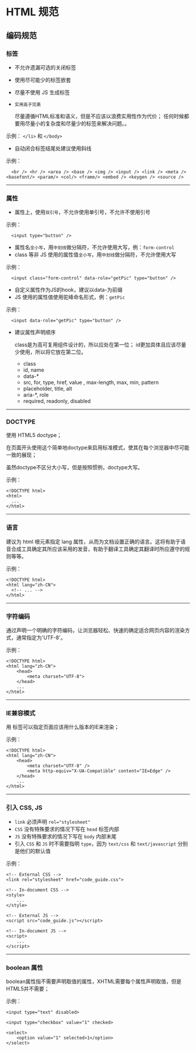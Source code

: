 # HTML 规范

## 编码规范

### 标签

- 不允许遗漏可选的关闭标签
- 使用尽可能少的标签嵌套
- 尽量不使用 JS 生成标签

- `实用高于完美`

  尽量遵循HTML标准和语义，但是不应该以浪费实用性作为代价；
  任何时候都要用尽量小的复杂度和尽量少的标签来解决问题。。

示例： 
`</li>` 和 `</body>`

- 自动闭合标签结尾处建议使用斜线

示例： 
```
  <br /> <hr /> <area /> <base /> <img /> <input /> <link /> <meta /> <basefont/> <param/> <col/> <frame/> <embed /> <keygen /> <source /> 
```

---

### 属性

- 属性上，使用`双引号`，不允许使用单引号，不允许不使用引号

示例：
```
  <input type="button" />
```

- 属性名`全小写`，用`中划线`做分隔符，不允许使用大写，例：`form-control`
- class 等非 JS 使用的属性值`全小写`，用`中划线`做分隔符，不允许使用大写

示例：
```
  <input class="form-control" data-role="getPic" type="button" />
```


- 自定义属性作为JS的hook，建议以data-为前缀
- JS 使用的属性值使用驼峰命名形式，例：`getPic`

示例：
```
  <input data-role="getPic" type="button" />
```

- 建议属性声明顺序

  class是为高可复用组件设计的，所以应处在第一位；
  id更加具体且应该尽量少使用，所以将它放在第二位。

  + class
  + id, name
  + data-*
  + src, for, type, href, value , max-length, max, min, pattern
  + placeholder, title, alt
  + aria-*, role
  + required, readonly, disabled

---

### DOCTYPE

使用 HTML5 doctype；

在页面开头使用这个简单地doctype来启用标准模式，使其在每个浏览器中尽可能一致的展现；

虽然doctype不区分大小写，但是按照惯例，doctype大写。

示例：
```
<!DOCTYPE html>
<html>
  ...
</html>
```

---

### 语言

建议为 html 根元素指定 lang 属性，从而为文档设置正确的语言。这将有助于语音合成工具确定其所应该采用的发音，有助于翻译工具确定其翻译时所应遵守的规则等等。

示例：
```
<!DOCTYPE html>
<html lang="zh-CN">
  <!-- ... -->
</html>
```

---

### 字符编码

通过声明一个明确的字符编码，让浏览器轻松、快速的确定适合网页内容的渲染方式，通常指定为'UTF-8'。

示例：
```
<!DOCTYPE html>
<html lang="zh-CN">
    <head>
        <meta charset="UTF-8">
    </head>
    ...
</html>
```

---

### IE兼容模式

用 <meta> 标签可以指定页面应该用什么版本的IE来渲染；

示例：
```
<!DOCTYPE html>
<html lang="zh-CN">
    <head>
        <meta charset="UTF-8" />
        <meta http-equiv="X-UA-Compatible" content="IE=Edge" />
    </head>
    ...
</html>
```

---

### 引入 CSS, JS

- `link` 必须声明 `rel="stylesheet"`
- `CSS` 没有特殊要求的情况下写在 `head` 标签内部
- `JS` 没有特殊要求的情况下写在 `body` 内部末尾
- 引入 `CSS` 和 `JS` 时不需要指明 `type`，因为 `text/css` 和 `text/javascript` 分别是他们的默认值

示例：
```
<!-- External CSS -->
<link rel="stylesheet" href="code_guide.css">

<!-- In-document CSS -->
<style>
    ...
</style>

<!-- External JS -->
<script src="code_guide.js"></script>

<!-- In-document JS -->
<script>
    ...
</script>
```

---

### boolean 属性

boolean属性指不需要声明取值的属性，XHTML需要每个属性声明取值，但是HTML5并不需要；

示例：
```
<input type="text" disabled>

<input type="checkbox" value="1" checked>

<select>
    <option value="1" selected>1</option>
</select>
```


